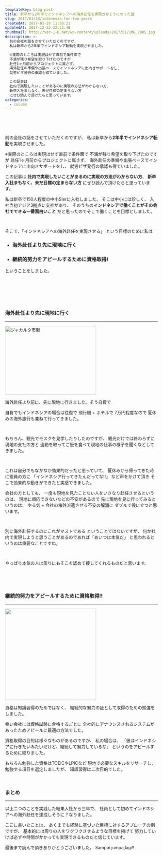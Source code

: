 ```yaml
---
templateKey: blog-post
title: 新卒から2年半でインドネシアへの海外赴任を実現させそうになった話
slug: 2017/01/28/indonesia-for-two-years
createdAt: 2017-01-28 11:26:21
updatedAt: 2017-12-22 22:33:48
thumbnail: http://ver-1-0.net/wp-content/uploads/2017/01/IMG_2005.jpg
description: >-
  前の会社の話をさせていただくのですが、
  私は新卒から2年半でインドネシア転勤を実現させました。

  ※実際のところは実現はせず直前で条件面で
  不満が残り希望を取り下げたのですが
  赴任1ヶ月前からプロジェクトに属さず、
  海外赴任の準備や出張ベースでインドネシアに出向きサポートをし、
  就労ビザ発行の承認も得ていました。

  この記事は
  社内で実現したいことがあるのに実現の方法がわからない方、
  新卒入社まもなく、未だ目標の定まらない方
  にぜひ読んで頂けたらと思っています。
categories:
  - column
---
```


&nbsp;

&nbsp;

前の会社の話をさせていただくのですが、
私は新卒から<strong>2年半でインドネシア転勤</strong>を実現させました。

※実際のところは実現はせず直前で条件面で
不満が残り希望を取り下げたのですが
赴任1ヶ月前からプロジェクトに属さず、
海外赴任の準備や出張ベースでインドネシアに出向きサポートをし、
就労ビザ発行の承認も得ていました。

この記事は
<strong>社内で実現したいことがあるのに実現の方法がわからない方</strong>、
<strong>新卒入社まもなく、未だ目標の定まらない方</strong>
にぜひ読んで頂けたらと思っています。

私は新卒で150人程度の中小SIerに入社しました。
そこは中小には珍しく、
入社当初アジア3拠点に支社があり、
そのうちの<strong>インドネシアで働くことがその会社でできる一番面白いこと</strong>
だと思ったのでそこで働くことを目標としました。

&nbsp;

そこで、「インドネシアへの海外赴任を実現させる」
という目標のために私は
<ul>
 	<li>
<h3>海外赴任より先に現地に行く</h3>
</li>
 	<li>
<h3>継続的努力をアピールするために資格取得!</h3>
</li>
</ul>
ということをしました。

&nbsp;

&nbsp;

&nbsp;
<h3>海外赴任より先に現地に行く</h3>

<hr />

<img class="alignnone size-medium wp-image-91" src="http://ver-1-0.net/wp-content/uploads/2017/01/IMG_2562-300x225.jpg" alt="ジャカルタ市街" width="300" height="225" />

海外赴任より前に、先に現地に行きました。そう自費で

自費でもインドネシアの場合は往復で
飛行機 + ホテルで 7万円程度なので
夏休みの海外旅行も兼ねて行ってきました。

&nbsp;

もちろん、観光でモスクを見学したりしたのですが、
観光だけでは終わらずに現地の支社の方と
連絡を取ってご飯を食べて現地の仕事の様子を聞くなどしてきました。

&nbsp;

これは自分でもなかなか効果的だったと思っていて、
夏休みから帰ってきた時に役員の方に
「インドネシア行ってきたんだってな!!」
など声をかけて頂き
そこで効果的な動きができたと実感できました。

会社の方としても、
一度も現地を見たことない人をいきなり赴任させるというのは、
現地に順応できないなどの不安があるので
先に現地を見に行ってみるというのは、
やる気 + 会社の海外派遣させる不安の解消に
ダブルで役に立つと思います。

&nbsp;

別に海外赴任するのにこれがマストである
ということではないですが、
何か社内で実現しようと思うことがあるのであれば「あいつは本気だ」
と思われるというのは重要なことですね。

&nbsp;

やっぱり本気の人は周りにもそこを認めて接してくれるものだと思います。

&nbsp;

&nbsp;
<h3>継続的努力をアピールするために資格取得!!</h3>

<hr />

<img class="alignnone size-medium wp-image-108" src="http://ver-1-0.net/wp-content/uploads/2017/01/IMG_2087-300x300.jpg" alt="" width="300" height="300" />

資格は知識習得のためではなく、
継続的な努力の証として取得のための勉強をしました。

幸い会社には資格試験に合格するごとに
全社的にアナウンスされるシステムがあったためアピールに最適の方法でした。

資格取得の目的は様々なものがあるのですが、
私の場合は、
「彼はインドネシアに行きたいみたいだけど、継続して努力しているな」
というのをアピールするために絞りました。

もちろん勉強した資格はTOEICやLPICなど
現地で必要なスキルをリサーチし、勉強する項目を選定しましたが、
知識習得は二次目的でした。

&nbsp;
<h3>まとめ</h3>

<hr />

以上二つのことを実践した結果入社から三年で、
社員として初めてインドネシアへの海外赴任を達成しそうに？なりました。

ここに書いたことは、
あくまでも経験に基づいた目標に対するアプローチの例ですが、
基本的には周りの人をワクワクさせるような目標を掲げて
努力していけば必ずや時間がかかっても実現できるものだと信じています。

最後まで読んで頂きありがとうございました。
Sampai jumpa,lagi!!
